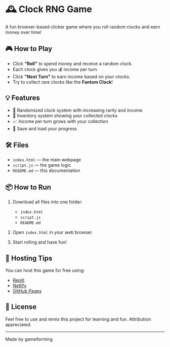 # 🕰️ Clock RNG Game

A fun browser-based clicker game where you roll random clocks and earn money over time!

## 🎮 How to Play

- Click **"Roll"** to spend money and receive a random clock.
- Each clock gives you 💰 income per turn.
- Click **"Next Turn"** to earn income based on your clocks.
- Try to collect rare clocks like the **Fantom Clock**!

## 💡 Features

- 🎲 Randomized clock system with increasing rarity and income
- 💼 Inventory system showing your collected clocks
- 📈 Income per turn grows with your collection
- 🧠 Save and load your progress

## 🛠️ Files

- `index.html` — the main webpage
- `script.js` — the game logic
- `README.md` — this documentation

## 📦 How to Run

1. Download all files into one folder:
   - `index.html`
   - `script.js`
   - `README.md`

2. Open `index.html` in your web browser.

3. Start rolling and have fun!

## 🚀 Hosting Tips

You can host this game for free using:
- [Replit](https://replit.com/)
- [Netlify](https://www.netlify.com/)
- [GitHub Pages](https://pages.github.com/)

## 📄 License

Feel free to use and remix this project for learning and fun. Attribution appreciated.

---

Made by gameforming
